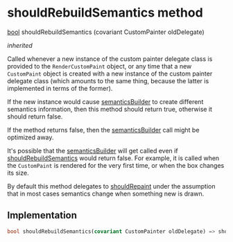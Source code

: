 


# shouldRebuildSemantics method








[bool](https://api.flutter.dev/flutter/dart-core/bool-class.html) shouldRebuildSemantics
(covariant CustomPainter oldDelegate)

_inherited_



<p>Called whenever a new instance of the custom painter delegate class is
provided to the <code>RenderCustomPaint</code> object, or any time that a new
<code>CustomPaint</code> object is created with a new instance of the custom painter
delegate class (which amounts to the same thing, because the latter is
implemented in terms of the former).</p>
<p>If the new instance would cause <a href="../../components_slider_component_base_arc_painter/BaseArcPainter/semanticsBuilder.md">semanticsBuilder</a> to create different
semantics information, then this method should return true, otherwise it
should return false.</p>
<p>If the method returns false, then the <a href="../../components_slider_component_base_arc_painter/BaseArcPainter/semanticsBuilder.md">semanticsBuilder</a> call might be
optimized away.</p>
<p>It's possible that the <a href="../../components_slider_component_base_arc_painter/BaseArcPainter/semanticsBuilder.md">semanticsBuilder</a> will get called even if
<a href="../../components_slider_component_base_arc_painter/BaseArcPainter/shouldRebuildSemantics.md">shouldRebuildSemantics</a> would return false. For example, it is called
when the <code>CustomPaint</code> is rendered for the very first time, or when the
box changes its size.</p>
<p>By default this method delegates to <a href="../../components_slider_component_base_arc_painter/BaseArcPainter/shouldRepaint.md">shouldRepaint</a> under the assumption
that in most cases semantics change when something new is drawn.</p>



## Implementation

```dart
bool shouldRebuildSemantics(covariant CustomPainter oldDelegate) => shouldRepaint(oldDelegate);
```







